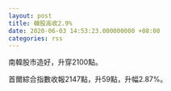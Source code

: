 ```yaml
---
layout: post
title: 韓股高收2.9%
date: 2020-06-03 14:53:23.000000000 +08:00
categories: rss
---
```


南韓股市造好，升穿2100點。

首爾綜合指數收報2147點，升59點，升幅2.87%。
